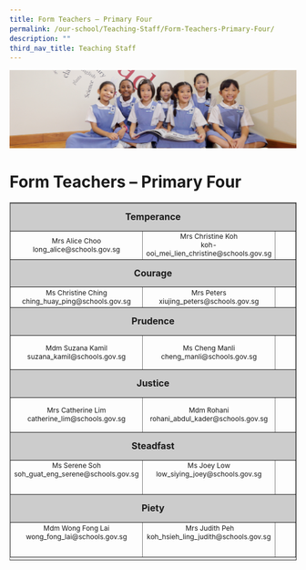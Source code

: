 ```yaml
---
title: Form Teachers – Primary Four
permalink: /our-school/Teaching-Staff/Form-Teachers-Primary-Four/
description: ""
third_nav_title: Teaching Staff
---
```

![](/images/UsefulVideos.jpg)

Form Teachers – Primary Four
============================

<table style="text-align: center; font-size: 12px; border-collapse: collapse; width: 100%; height: 628px;" border="1" width="100%">
<tbody>
<tr style="height: 42px;">
<td style="font-size: 16px; background-color: #cccccc; width: 100%; height: 42px;" colspan="3"><strong>Temperance</strong></td>
</tr>
<tr style="height: 34px;">
<td style="width: 32%; height: 34px;" width="32%">Mrs Alice Choo<br />long_alice@schools.gov.sg</td>
<td style="width: 22.8966%; height: 34px;" width="31%">Mrs Christine Koh<br />koh-ooi_mei_lien_christine@schools.gov.sg</td>
<td style="width: 39.4384%; height: 34px;"> </td>
</tr>
<tr style="height: 41px;">
<td style="font-size: 16px; background-color: #cccccc; width: 100%; height: 41px;" colspan="3"><strong>Courage</strong></td>
</tr>
<tr style="height: 26px;">
<td style="width: 32%; height: 26px;">Ms Christine Ching<br />ching_huay_ping@schools.gov.sg</td>
<td style="width: 22.8966%; height: 26px;" width="32%">Mrs Peters<br />xiujing_peters@schools.gov.sg</td>
<td style="width: 39.4384%; height: 26px;"> </td>
</tr>
<tr style="height: 42px;">
<td style="font-size: 16px; background-color: #cccccc; width: 100%; height: 42px;" colspan="3"><strong>Prudence</strong></td>
</tr>
<tr style="height: 55px;">
<td style="width: 32%; height: 55px;">Mdm Suzana Kamil<br />suzana_kamil@schools.gov.sg</td>
<td style="width: 22.8966%; height: 55px;">
Ms Cheng Manli<br>cheng_manli@schools.gov.sg
</td>
<td style="width: 39.4384%; height: 55px;"> </td>
</tr>
<tr style="height: 42px;">
<td style="font-size: 16px; background-color: #cccccc; width: 100%; height: 42px;" colspan="3"><strong>Justice</strong></td>
</tr>
<tr style="height: 55px;">
<td style="width: 32%; height: 55px;" width="32%">Mrs Catherine Lim<br />catherine_lim@schools.gov.sg</td>
<td style="width: 22.8966%; height: 55px;">Mdm Rohani<br />rohani_abdul_kader@schools.gov.sg</td>
<td style="width: 39.4384%; height: 55px;"> </td>
</tr>
<tr style="height: 42px;">
<td style="font-size: 16px; background-color: #cccccc; width: 100%; height: 42px;" colspan="3"><strong>Steadfast</strong></td>
</tr>
<tr style="height: 55px;" valign="top">
<td style="width: 32%; height: 55px;">Ms Serene Soh<br />soh_guat_eng_serene@schools.gov.sg</td>
<td style="width: 22.8966%; height: 55px;">Ms Joey Low<br />low_siying_joey@schools.gov.sg</td>
<td style="width: 39.4384%; height: 55px;"> </td>
</tr>
<tr style="height: 42px;">
<td style="font-size: 16px; background-color: #cccccc; width: 100%; height: 42px;" colspan="3"><strong>Piety</strong></td>
</tr>
<tr style="height: 55px;" valign="top">
<td style="width: 32%; height: 55px;">Mdm Wong Fong Lai<br />wong_fong_lai@schools.gov.sg</td>
<td style="width: 22.8966%; height: 55px;" width="31%"> Mrs Judith Peh<br />koh_hsieh_ling_judith@schools.gov.sg</td>
<td style="width: 39.4384%; height: 55px;"> </td>
</tr>
</tbody>
</table>
<!-- wp:tadv/classic-paragraph /-->